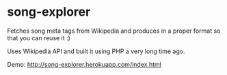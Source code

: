 song-explorer
=============

Fetches song meta tags from Wikipedia and produces in a proper format so that you can reuse it :)

Uses Wikipedia API and built it using PHP a very long time ago.


Demo:
http://song-explorer.herokuapp.com/index.html
